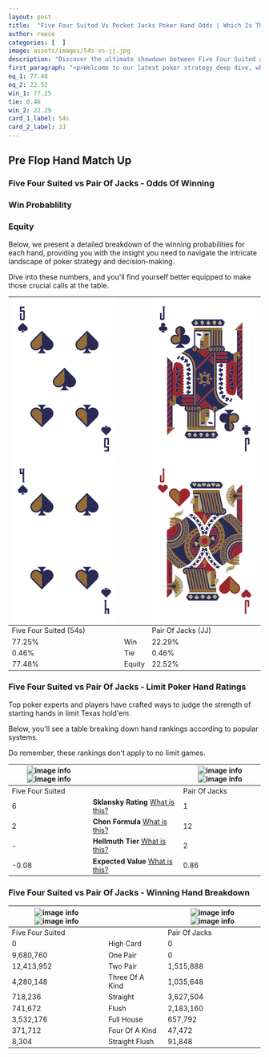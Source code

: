 ```yaml
---
layout: post
title:  "Five Four Suited Vs Pocket Jacks Poker Hand Odds | Which Is The Better Hand In Poker? A Complete Guide"
author: reece
categories: [  ]
image: assets/images/54s-vs-jj.jpg
description: "Discover the ultimate showdown between Five Four Suited and Pair Of Jacks in poker! Uncover the odds, strategies, and scenarios where one hand triumphs over the other. Get ready to up your poker game with this thrilling analysis."
first_paragraph: "<p>Welcome to our latest poker strategy deep dive, where we're pitting two distinct hands against each other in a high-stakes showdown: Five Four Suited vs Pair Of Jacks.</p><p>In the dynamic world of poker, every decision counts, and knowing which hand holds the upper hand is key to your success at the table.</p><p>In this article, we'll dissect these two hands, explore the scenarios where one dominates the other, and equip you with the knowledge to make strategic choices that can tip the odds in your favor.</p><p>Get ready to unravel the intriguing dynamics of these poker hands and elevate your game to new heights.</p>"
eq_1: 77.48
eq_2: 22.52
win_1: 77.25
tie: 0.46
win_2: 22.29
card_1_label: 54s
card_2_label: JJ
---
```




[comment]: # (sp0)

## Pre Flop Hand Match Up

<div class="table hand-ratings" markdown="1"> 



### Five Four Suited vs Pair Of Jacks - Odds Of Winning


  
<div class="row graphs"> 
<div class="col-lg-6">
    <h3>Win Probablility</h3>
    <canvas id="WinChart"></canvas>
</div>
<div class="col-lg-6">
    <h3>Equity</h3>
    <canvas id="EquityChart"></canvas>
</div>
</div>

  Below, we present a detailed breakdown of the winning probabilities for each hand, providing you with the insight you need to navigate the intricate landscape of poker strategy and decision-making. 

Dive into these numbers, and you'll find yourself better equipped to make those crucial calls at the table.


    
| ![image info](assets/images/hand1/5.png) ![image info](assets/images/hand1/4.png) |  | ![image info](assets/images/hand2/j.png) ![image info](assets/images/hand2/jo.png) |
| -------- | -------- | -------- |
| Five Four Suited (54s) |  | Pair Of Jacks (JJ) |
| 77.25% | Win | 22.29% |
| 0.46% | Tie | 0.46% |
| 77.48% | Equity | 22.52% |




[comment]: # (sp1)



### Five Four Suited vs Pair Of Jacks - Limit Poker Hand Ratings

Top poker experts and players have crafted ways to judge the strength of starting hands in limit Texas hold'em. 

Below, you'll see a table breaking down hand rankings according to popular systems. 

Do remember, these rankings don't apply to no limit games.


    
| ![image info](https://www.riverpairs.com/assets/images/hand1/5.png) ![image info](https://www.riverpairs.com/assets/images/hand1/4.png) |  | ![image info](https://www.riverpairs.com/assets/images/hand2/j.png) ![image info](https://www.riverpairs.com/assets/images/hand2/jo.png) |
| -------- | -------- | -------- |
| Five Four Suited |  | Pair Of Jacks |
| 6 | **Sklansky Rating** [What is this?](/sklansky-rating-explained) | 1 |
| 2 | **Chen Formula** [What is this?](/chen-formula-explained) | 12 |
| - | **Hellmuth Tier** [What is this?](/Hellmuth-tier-explained) | 2 |
| -0.08 | **Expected Value** [What is this?](/expected-value-explained) | 0.86 |




[comment]: # (sp2)



### Five Four Suited vs Pair Of Jacks - Winning Hand Breakdown


    
| ![image info](https://www.riverpairs.com/assets/images/hand1/5.png) ![image info](https://www.riverpairs.com/assets/images/hand1/4.png) |  | ![image info](https://www.riverpairs.com/assets/images/hand2/j.png) ![image info](https://www.riverpairs.com/assets/images/hand2/jo.png) |
| -------- | -------- | -------- |
| Five Four Suited |  | Pair Of Jacks |
| 0 | High Card | 0 |
| 9,680,760 | One Pair | 0 |
| 12,413,952 | Two Pair | 1,515,888 |
| 4,280,148 | Three Of A Kind | 1,035,648 |
| 718,236 | Straight | 3,627,504 |
| 741,672 | Flush | 2,183,160 |
| 3,532,176 | Full House | 657,792 |
| 371,712 | Four Of A Kind | 47,472 |
| 8,304 | Straight Flush | 91,848 |




[comment]: # (sp3)



</div>

[comment]: # (sp4)



[comment]: # (sp5)

